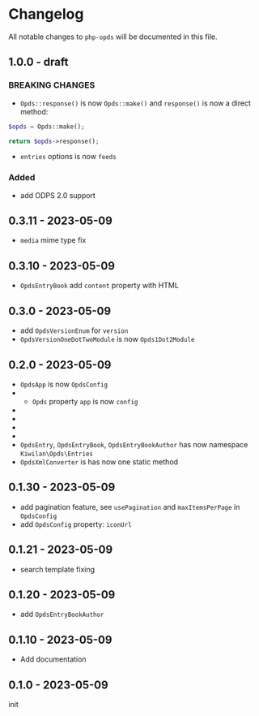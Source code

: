 # Changelog

All notable changes to `php-opds` will be documented in this file.

## 1.0.0 - draft

### BREAKING CHANGES

-   `Opds::response()` is now `Opds::make()` and `response()` is now a direct method:

```php
$opds = Opds::make();

return $opds->response();
```

-   `entries` options is now `feeds`

### Added

-   add ODPS 2.0 support

## 0.3.11 - 2023-05-09

-   `media` mime type fix

## 0.3.10 - 2023-05-09

-   `OpdsEntryBook` add `content` property with HTML

## 0.3.0 - 2023-05-09

-   add `OpdsVersionEnum` for `version`
-   `OpdsVersionOneDotTwoModule` is now `Opds1Dot2Module`

## 0.2.0 - 2023-05-09

-   `OpdsApp` is now `OpdsConfig`
-   -   `Opds` property `app` is now `config`
-
-
-
-
-   `OpdsEntry`, `OpdsEntryBook`, `OpdsEntryBookAuthor` has now namespace `Kiwilan\Opds\Entries`
-   `OpdsXmlConverter` is has now one static method

## 0.1.30 - 2023-05-09

-   add pagination feature, see `usePagination` and `maxItemsPerPage` in `OpdsConfig`
-   add `OpdsConfig` property: `iconUrl`

## 0.1.21 - 2023-05-09

-   search template fixing

## 0.1.20 - 2023-05-09

-   add `OpdsEntryBookAuthor`

## 0.1.10 - 2023-05-09

-   Add documentation

## 0.1.0 - 2023-05-09

init
